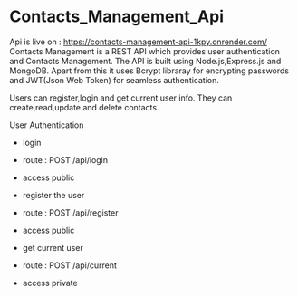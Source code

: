 # Contacts_Management_Api

Api is live on : https://contacts-management-api-1kpy.onrender.com/
Contacts Management is a REST API which provides user authentication and Contacts Management.
The API is built using Node.js,Express.js and MongoDB.
Apart from this it uses Bcrypt libraray for encrypting passwords and JWT(Json Web Token) for seamless authentication.

Users can register,login and get current user info.
They can create,read,update and delete contacts.

User Authentication

 - login
 - route : POST /api/login
 - access public

- register the user
- route : POST /api/register
- access public

- get current user
- route : POST /api/current
- access private

  

